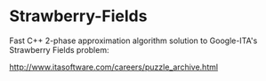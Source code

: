 Strawberry-Fields
=================

Fast C++ 2-phase approximation algorithm solution to Google-ITA's Strawberry Fields problem:

http://www.itasoftware.com/careers/puzzle_archive.html
